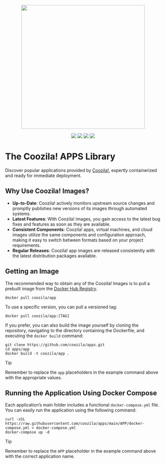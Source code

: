 <p align="center">
    <img width="400px" height="auto" src="https://www.coozila.com/static/themes/prometheus/img/coozila.png" />
</p>

<p align="center">
    <a href="https://twitter.com/coozila"><img src="https://badgen.net/badge/twitter/@coozila/1DA1F2?icon&label" /></a>
    <a href="https://github.com/coozila/apps"><img src="https://badgen.net/github/stars/coozila/apps?icon=github" /></a>
    <a href="https://github.com/coozila/apps"><img src="https://badgen.net/github/forks/coozila/apps?icon=github" /></a>
    <a href="https://facebook.com/coozila"><img src="https://badgen.net/badge/facebook/@coozila/1877F2?icon&label" /></a>
</p>

# The Coozila! APPS Library

Discover popular applications provided by [Coozila!](https://coozila.com), expertly containerized and ready for immediate deployment.

## Why Use Coozila! Images?

- **Up-to-Date**: Coozila! actively monitors upstream source changes and promptly publishes new versions of its images through automated systems.
- **Latest Features**: With Coozila! images, you gain access to the latest bug fixes and features as soon as they are available.
- **Consistent Components**: Coozila! apps, virtual machines, and cloud images utilize the same components and configuration approach, making it easy to switch between formats based on your project requirements.
- **Regular Releases**: Coozila! app images are released consistently with the latest distribution packages available.

## Getting an Image

The recommended way to obtain any of the Coozila! Images is to pull a prebuilt image from the [Docker Hub Registry](https://hub.docker.com/r/coozila/).

```console
docker pull coozila/app
```

To use a specific version, you can pull a versioned tag:

```console
docker pull coozila/app:[TAG]
```

If you prefer, you can also build the image yourself by cloning the repository, navigating to the directory containing the Dockerfile, and executing the `docker build` command:

```console
git clone https://github.com/coozila/apps.git
cd apps/app
docker build -t coozila/app .
```

> [!TIP]
> Remember to replace the `app` placeholders in the example command above with the appropriate values.

## Running the Application Using Docker Compose

Each application’s main folder includes a functional `docker-compose.yml` file. You can easily run the application using the following command:

```console
curl -sSL https://raw.githubusercontent.com/coozila/apps/main/APP/docker-compose.yml > docker-compose.yml
docker-compose up -d
```

> [!TIP]
> Remember to replace the `APP` placeholder in the example command above with the correct application name.